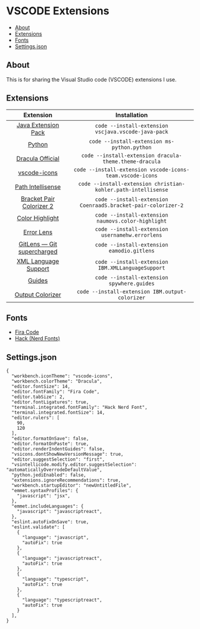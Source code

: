 # VSCODE Extensions

- [About](#about)
- [Extensions](#extensions)
- [Fonts](#fonts)
- [Settings.json](#settings.json)

## About

This is for sharing the Visual Studio code (VSCODE) extensions I use.

## Extensions

| Extension | Installation |
|:-----------------------------------------------------------------------------------------------------------------------------------------------------------:|:-------------------------------------------------------------------------------------:|
| [Java Extension Pack](https://marketplace.visualstudio.com/items?itemName=vscjava.vscode-java-pack) | `code --install-extension vscjava.vscode-java-pack` |
| [Python](https://marketplace.visualstudio.com/items?itemName=ms-python.python) | `code --install-extension ms-python.python` |
| [Dracula Official](https://marketplace.visualstudio.com/items?itemName=dracula-theme.theme-dracula) | `code --install-extension dracula-theme.theme-dracula` |
| [vscode-icons](https://marketplace.visualstudio.com/items?itemName=vscode-icons-team.vscode-icons) | `code --install-extension vscode-icons-team.vscode-icons` |
| [Path Intellisense](https://marketplace.visualstudio.com/items?itemName=christian-kohler.path-intellisense) | `code --install-extension christian-kohler.path-intellisense` |
| [Bracket Pair Colorizer 2](https://marketplace.visualstudio.com/items?itemName=CoenraadS.bracket-pair-colorizer-2) | `code --install-extension CoenraadS.bracket-pair-colorizer-2` |
| [Color Highlight](https://marketplace.visualstudio.com/items?itemName=naumovs.color-highlight) | `code --install-extension naumovs.color-highlight` |
| [Error Lens](https://marketplace.visualstudio.com/items?itemName=usernamehw.errorlens) | `code --install-extension usernamehw.errorlens` |
| [GitLens — Git supercharged](https://marketplace.visualstudio.com/items?itemName=eamodio.gitlens) | `code --install-extension eamodio.gitlens` |
| [XML Language Support](https://marketplace.visualstudio.com/items?itemName=IBM.XMLLanguageSupport) | `code --install-extension IBM.XMLLanguageSupport` |
| [Guides](https://marketplace.visualstudio.com/items?itemName=spywhere.guides) | `code --install-extension spywhere.guides` |
| [Output Colorizer](https://marketplace.visualstudio.com/items?itemName=IBM.output-colorizer) | `code --install-extension IBM.output-colorizer` |
<!--
| [EditorConfig for VS Code](https://marketplace.visualstudio.com/items?itemName=EditorConfig.EditorConfig) | `code --install-extension EditorConfig.EditorConfig` |
| [GraphQL](https://marketplace.visualstudio.com/items?itemName=Prisma.vscode-graphql) | `code --install-extension Prisma.vscode-graphql` |
| [Beautify](https://marketplace.visualstudio.com/items?itemName=HookyQR.beautify) | `code --install-extension HookyQR.beautify` |
| [Prettier - Code formatter](https://marketplace.visualstudio.com/items?itemName=esbenp.prettier-vscode) | `code --install-extension esbenp.prettier-vscode` |
| [ESLint](https://marketplace.visualstudio.com/items?itemName=dbaeumer.vscode-eslint) | `code --install-extension dbaeumer.vscode-eslint` |
| [Import Cost](https://marketplace.visualstudio.com/items?itemName=wix.vscode-import-cost) | `code --install-extension wix.vscode-import-cost` |
| [Spring Initializr Java Support](https://marketplace.visualstudio.com/items?itemName=vscjava.vscode-spring-initializr) | `code --install-extension vscjava.vscode-spring-initializr` |
| [DotENV](https://marketplace.visualstudio.com/items?itemName=mikestead.dotenv) | `code --install-extension mikestead.dotenv` |
-->

## Fonts

* [Fira Code](https://github.com/tonsky/FiraCode/releases/download/2/FiraCode_2.zip)
* [Hack (Nerd Fonts)](https://github.com/ryanoasis/nerd-fonts/releases/download/v2.0.0/Hack.zip)

## Settings.json

```
{
  "workbench.iconTheme": "vscode-icons",
  "workbench.colorTheme": "Dracula",
  "editor.fontSize": 14,
  "editor.fontFamily": "Fira Code",
  "editor.tabSize": 2,
  "editor.fontLigatures": true,
  "terminal.integrated.fontFamily": "Hack Nerd Font",
  "terminal.integrated.fontSize": 14,
  "editor.rulers": [
    90,
    120
  ],
  "editor.formatOnSave": false,
  "editor.formatOnPaste": true,
  "editor.renderIndentGuides": false,
  "vsicons.dontShowNewVersionMessage": true,
  "editor.suggestSelection": "first",
  "vsintellicode.modify.editor.suggestSelection": "automaticallyOverrodeDefaultValue",
  "python.jediEnabled": false,
  "extensions.ignoreRecommendations": true,
  "workbench.startupEditor": "newUntitledFile",
  "emmet.syntaxProfiles": {
    "javascript": "jsx",
  },
  "emmet.includeLanguages": {
    "javascript": "javascriptreact",
  },
  "eslint.autoFixOnSave": true,
  "eslint.validate": [
    {
      "language": "javascript",
      "autoFix": true
    },
    {
      "language": "javascriptreact",
      "autoFix": true
    },
    {
      "language": "typescript",
      "autoFix": true
    },
    {
      "language": "typescriptreact",
      "autoFix": true
    }
  ],
}
```

